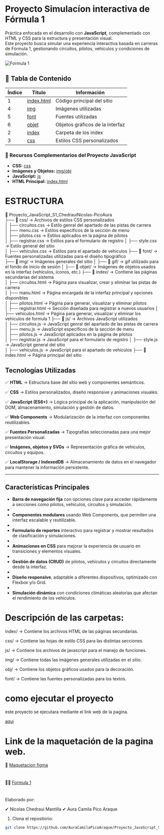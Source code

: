 # Proyecto Simulacíon interactiva de Fórmula 1

Práctica enfocada en el desarrollo con **JavaScript**, complementado con HTML y CSS para la estructura y presentación visual.  
Este proyecto busca simular una experiencia interactiva basada en carreras de Fórmula 1, gestionando circuitos, pilotos, vehículos y condiciones de simulación.

![Formula 1](./img/gif/formula1.gif)


## 📑 Tabla de Contenido

| Índice | Título | Información |
|--------|--------|-------------|
| 1 | [index.html](https://github.com/AuraCamilaPicoAraque/Proyecto_JavaScript_S1_ChedrauiNicolas-PicoAura/blob/master/index.html "index.html") | Código principal del sitio |
| 4 | [img](https://github.com/AuraCamilaPicoAraque/Proyecto_JavaScript_S1_ChedrauiNicolas-PicoAura/tree/master/img "img") | Imágenes utilizadas |
| 5 | [font](https://github.com/AuraCamilaPicoAraque/Proyecto_JavaScript_S1_ChedrauiNicolas-PicoAura/tree/master/font "font")| Fuentes utilizadas |
| 6 | [objet](https://github.com/AuraCamilaPicoAraque/Proyecto_JavaScript_S1_ChedrauiNicolas-PicoAura/tree/master/img/obj) | Objetos gráficos de la interfaz |
| 2 | [index](https://github.com/AuraCamilaPicoAraque/Proyecto_JavaScript_S1_ChedrauiNicolas-PicoAura/tree/master/index "index") | Carpeta de los index |
| 3 | [css](https://github.com/AuraCamilaPicoAraque/Proyecto_JavaScript_S1_ChedrauiNicolas-PicoAura/tree/master/css "css") | Estilos CSS personalizados |
  


### 🔗 Recursos Complementarios del Proyecto JavaScript

- **CSS:** [css](https://github.com/AuraCamilaPicoAraque/Proyecto_JavaScript_S1_ChedrauiNicolas-PicoAura/tree/master/css)
- **Imágenes y Objetos:** [img/obj](https://github.com/AuraCamilaPicoAraque/Proyecto_JavaScript_S1_ChedrauiNicolas-PicoAura/tree/master/img/obj)
- **JavaScript:** [js](https://github.com/AuraCamilaPicoAraque/Proyecto_JavaScript_S1_ChedrauiNicolas-PicoAura/tree/master/js)
- **HTML Principal:** [index.html](https://github.com/AuraCamilaPicoAraque/Proyecto_JavaScript_S1_ChedrauiNicolas-PicoAura/blob/master/index.html)


#


# ESTRUCTURA

📂 Proyecto_JavaScript_S1_ChedrauiNicolas-PicoAura       
├── 📂 css/ → Archivos de estilos CSS personalizados   
│   ├── circuitos.css → Estilo genral del apartado de las pistas de carrera  
│   ├── menu.css → Estilos específicos de la sección de menu  
│   ├── pilotos.css → Estilos aplicados en la página de pilotos  
│   ├── registrar.css → Estilos para el formulario de registro
│   ├── style.css → Estilo general del sitio   
│   ├── vehiculos.css → Estilos para el apartado de vehiculos
├── 📂 font/ → Fuentes personalizadas utilizadas para el diseño tipográfico  
├── 📂 img/ → Imágenes generales del sitio
│   ├── 📂 gif/ → gif utilizado para el fondo de inicio de sesión
│   ├── 📂 objet/ → Imágenes de objetos usados en la interfaz (vehículos, íconos, etc.)
├── 📂 index/ → Contiene las páginas secundarias del sistema  
│   ├── circuitos.html → Página para visualizar, crear y eliminar las pistas de carrera  
│   ├── manu.html → Página encargada de la interfaz principal y opciones disponibles  
│   ├── pilotos.html → Página para generar, visualizar y eliminar pilotos  
│   ├── registrar.html → Sección diseñada para registrar a nuevos usuarios
│   ├── vehiculos.html → Página para generar, visualizar y eliminar los vehiculos de formula 1
├── 📂 js/ → Archivos JavaScript utilizados   
│   ├── circuitos.js → JavaScript genral del apartado de las pistas de carrera  
│   ├── menu.js → JavaScript específicos de la sección de menu  
│   ├── pilotos.js → JavaScript aplicados en la página de pilotos  
│   ├── registrar.js → JavaScript para el formulario de registro
│   ├── style.js → JavaScript general del sitio   
│   ├── vehiculos.js → JavaScript para el apartado de vehiculos
├── 📄 index.html → Página principal del sitio  
   
  



## Tecnologías Utilizadas  

✅ **HTML** → Estructura base del sitio web y componentes semánticos.  

✅ **CSS** → Estilos personalizados, diseño responsive y animaciones visuales.  

✅ **JavaScript (ES6+)** → Lógica principal de la aplicación, manipulación del DOM, almacenamiento, simulación y gestión de datos.  

✅ **Web Components** → Modularización de la interfaz con componentes reutilizables.  

✅ **Fuentes Personalizadas** → Tipografías seleccionadas para una mejor presentación visual.  

✅ **Imágenes, objetos y SVGs** → Representación gráfica de vehículos, circuitos y equipos.  

✅ **LocalStorage / IndexedDB** → Almacenamiento de datos en el navegador para mantener la información persistente.  

---


## Características Principales  

- **Barra de navegación fija** con opciones clave para acceder rápidamente a secciones como pilotos, vehículos, circuitos y simulación.  
- 
- **Componentes modulares** usando Web Components, que permiten una interfaz escalable y reutilizable.  
- 
- **Formulario de reportes** interactivo para registrar y mostrar resultados de clasificación y simulaciones.  
- 
- **Animaciones en CSS** para mejorar la experiencia de usuario en transiciones y elementos visuales.
-   
- **Gestión de datos (CRUD)** de pilotos, vehículos y circuitos directamente desde la interfaz.  
- 
- **Diseño responsive**, adaptable a diferentes dispositivos, optimizado con Flexbox y/o Grid.  
- 
- **Simulación dinámica** con condiciones climáticas aleatorias que afectan el rendimiento de los vehículos.  

  
  

# Descripción de las carpetas:

index/ → Contiene los archivos HTML de las páginas secundarias.

css/ → Contiene las hojas de estilo CSS para las distintas secciones.

js/  →  Contiene los archivos de javascript para el manejo de funciones.
  
img/ → Contiene todas las imágenes generales utilizadas en el sitio.

obj/ → Contiene los objetos gráficos usados para la decoración.

font/ → Contiene las fuentes personalizadas para los textos.

  
  

# como ejecutar el proyecto

este proyecto se ejecutara mediante el link web de la pagina.

[aqui](https://github.com/AuraCamilaPicoAraque/Proyecto_JavaScript_S1_ChedrauiNicolas-PicoAura)
  
# Link de la maquetación de la pagina web.

  
🚀 [Maquetacion figma](https://www.figma.com/design/Hf7BUkIjylUl8sfBQe1kow/Untitled?node-id=0-1&p=f&t=lzYUsk7OR1pPdXpr-0)

#

🐱‍🏍 [Formula 1 ](https://github.com/AuraCamilaPicoAraque/Proyecto_JavaScript_S1_ChedrauiNicolas-PicoAura/)

  
#
Elaborado por: 

✔ Nicolas Chedraui Mantilla
 ✔ Aura Camila Pico Araque

1. Clona el repositorio:
```bash
git clone https://github.com/AuraCamilaPicoAraque/Proyecto_JavaScript_S1_ChedrauiNicolas-PicoAura
